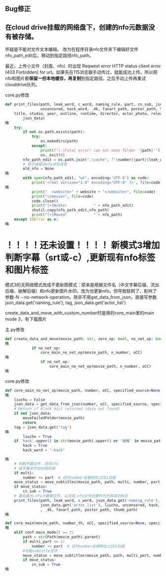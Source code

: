 ## Bug修正


## 在cloud drive挂载的网络盘下，创建的nfo元数据没有被存储。

怀疑是不能对文件文本编辑。
改为在程序目录nfo文件夹下编辑好文件nfo_path_edit后，移动到指定路径nfo_path。

最近，上传小文件（封面、nfo）时出现 Reqwest error HTTP status client error (403 Forbidden) for url。如果先在115浏览器手动传过，就能成功上传。所以把nfo和图片都**保留一份本地缓存，再复制**到指定路径。之后手动上传再重试clouddrive队列。


core.py修改

```python
def print_files(path, leak_word, c_word, naming_rule, part, cn_sub, json_data, filepath, tag, actor_list, liuchu,
                uncensored, hack_word, _4k, fanart_path, poster_path, thumb_path):
    title, studio, year, outline, runtime, director, actor_photo, release, number, cover, trailer, website, series, label = get_info(
        json_data)
略
    try:
        if not os.path.exists(path):
            try:
                os.makedirs(path)
            except:
                print(f"[-]Fatal error! can not make folder '{path}'")
                os._exit(0)
        nfo_path_edit = os.path.join(".\cache", f"{number}{part}{leak_word}{c_word}{hack_word}.nfo")
        # 用于保留旧nfo评分信息
        old_nfo = None
略
        with open(nfo_path_edit, "wt", encoding='UTF-8') as code:
            print('<?xml version="1.0" encoding="UTF-8" ?>', file=code)
略
            print("  <website>" + website + "</website>", file=code)
            print("</movie>", file=code)
            code.close()
            print("[+]Wrote!            " + nfo_path_edit)
            shutil.copy(nfo_path_edit,nfo_path)
            print("[+]Moved!            " + nfo_path)
    except IOError as e:
略
```










# ！！！！还未设置！！！！ 新模式3增加判断字幕（srt或-c）,更新现有nfo标签和图片标签

模式3的无网络模式改成不更新图模式：原来是根据文件名（中文字幕后缀、流出后缀、破解后缀）和nfo更新图片水印。改为也更新nfo，但导致联网了，影响了参数-N --no-network-operation。除非不用get_data_from_json，直接写参数 json_data.get('naming_rule'), tag, json_data.get('actor_list')

create_data_and_move_with_custom_number时是用的core_main里的main mode 3，有下载图片

主.py修改

```python
def create_data_and_move(movie_path: str, zero_op: bool, no_net_op: bool, oCC):
略
            if no_net_op:
                core_main_no_net_op(movie_path, n_number, oCC)
略
                if no_net_op:
                    core_main_no_net_op(movie_path, n_number, oCC)
略            
```

core.py修改

```python
def core_main_no_net_op(movie_path, number, oCC, specified_source=None, specified_url=None):
略
	liuchu = False
    json_data = get_data_from_json(number, oCC, specified_source, specified_url)  # 定义番号
    # Return if blank dict returned (data not found)
    if not json_data:
        moveFailedFolder(movie_path)
        return
    tag = json_data.get('tag')    
略
        liuchu = True
    if 'hack'.upper() in str(movie_path).upper() or '破解' in movie_path:
        hack = True
        hack_word = "-hack"

略
    # 判断字幕文件，改写nfo
    # 给字幕文件加分段后缀
    if multi:
        number += part  # 这时number会被附加上CD1后缀    
    move_status = move_subtitles(movie_path, path, multi, number, part, leak_word, c_word, hack_word)
    if move_status:
        cn_sub = True
    # 最后输出.nfo元数据文件，以完成.nfo文件创建作为任务成功标志
    print_files(path, leak_word, c_word, json_data.get('naming_rule'), part, cn_sub, json_data, movie_path, tag,
                json_data.get('actor_list'), liuchu, uncensored, hack, hack_word
                , _4k, fanart_path, poster_path, thumb_path)
略

def core_main(movie_path, number_th, oCC, specified_source=None, specified_url=None):
略
    elif conf.main_mode() == 3:
        path = str(Path(movie_path).parent)
        if multi_part == 1:
            number += part  # 这时number会被附加上CD1后缀
        #判断subtitle文件
        move_status = move_subtitles(movie_path, path, multi_part, number, part, leak_word, c_word, hack_word)
        if move_status:
            cn_sub = True
略         
```

